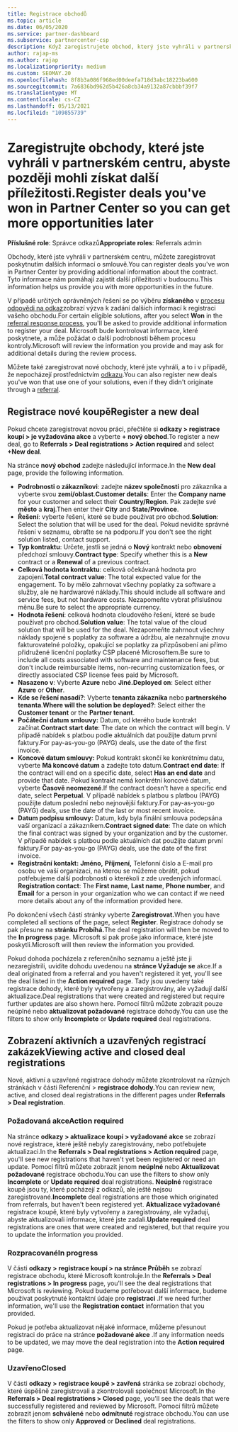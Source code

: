 ```yaml
---
title: Registrace obchodů
ms.topic: article
ms.date: 06/05/2020
ms.service: partner-dashboard
ms.subservice: partnercenter-csp
description: Když zaregistrujete obchod, který jste vyhráli v partnerském centru, pomůže vám to společnosti Microsoft v budoucnu s dalšími příležitostmi.
author: rajap-ms
ms.author: rajap
ms.localizationpriority: medium
ms.custom: SEOMAY.20
ms.openlocfilehash: 8f8b3a086f968ed00deefa718d3abc18223ba600
ms.sourcegitcommit: 7a6836bd962d5b426a8cb34a9132a87cbbbf39f7
ms.translationtype: MT
ms.contentlocale: cs-CZ
ms.lasthandoff: 05/13/2021
ms.locfileid: "109855739"
---
```

# <a name="register-deals-youve-won-in-partner-center-so-you-can-get-more-opportunities-later"></a><span data-ttu-id="090a3-103">Zaregistrujte obchody, které jste vyhráli v partnerském centru, abyste později mohli získat další příležitosti.</span><span class="sxs-lookup"><span data-stu-id="090a3-103">Register deals you've won in Partner Center so you can get more opportunities later</span></span>

<span data-ttu-id="090a3-104">**Příslušné role**: Správce odkazů</span><span class="sxs-lookup"><span data-stu-id="090a3-104">**Appropriate roles**: Referrals admin</span></span>

<span data-ttu-id="090a3-105">Obchody, které jste vyhráli v partnerském centru, můžete zaregistrovat poskytnutím dalších informací o smlouvě.</span><span class="sxs-lookup"><span data-stu-id="090a3-105">You can register deals you've won in Partner Center by providing additional information about the contract.</span></span> <span data-ttu-id="090a3-106">Tyto informace nám pomáhají zajistit další příležitosti v budoucnu.</span><span class="sxs-lookup"><span data-stu-id="090a3-106">This information helps us provide you with more opportunities in the future.</span></span>

<span data-ttu-id="090a3-107">V případě určitých oprávněných řešení se po výběru **získaného** v [procesu odpovědi na odkaz](manage-leads.md)zobrazí výzva k zadání dalších informací k registraci vašeho obchodu.</span><span class="sxs-lookup"><span data-stu-id="090a3-107">For certain eligible solutions, after you select **Won** in the [referral response process](manage-leads.md), you'll be asked to provide additional information to register your deal.</span></span> <span data-ttu-id="090a3-108">Microsoft bude kontrolovat informace, které poskytnete, a může požádat o další podrobnosti během procesu kontroly.</span><span class="sxs-lookup"><span data-stu-id="090a3-108">Microsoft will review the information you provide and may ask for additional details during the review process.</span></span>

<span data-ttu-id="090a3-109">Můžete také zaregistrovat nové obchody, které jste vyhráli, a to i v případě, že nepocházejí prostřednictvím [odkazu](referrals.md).</span><span class="sxs-lookup"><span data-stu-id="090a3-109">You can also register new deals you've won that use one of your solutions, even if they didn't originate through a [referral](referrals.md).</span></span> 

## <a name="register-a-new-deal"></a><span data-ttu-id="090a3-110">Registrace nové koupě</span><span class="sxs-lookup"><span data-stu-id="090a3-110">Register a new deal</span></span>

<span data-ttu-id="090a3-111">Pokud chcete zaregistrovat novou práci, přečtěte si **odkazy > registrace koupí > je vyžadována akce** a vyberte **+ nový obchod**.</span><span class="sxs-lookup"><span data-stu-id="090a3-111">To register a new deal, go to **Referrals > Deal registrations > Action required** and select **+New deal**.</span></span>

<span data-ttu-id="090a3-112">Na stránce **nový obchod** zadejte následující informace.</span><span class="sxs-lookup"><span data-stu-id="090a3-112">In the **New deal** page, provide the following information.</span></span>

- <span data-ttu-id="090a3-113">**Podrobnosti o zákazníkovi**: zadejte **název společnosti** pro zákazníka a vyberte svou **zemi/oblast**.</span><span class="sxs-lookup"><span data-stu-id="090a3-113">**Customer details**: Enter the **Company name** for your customer and select their **Country/Region**.</span></span> <span data-ttu-id="090a3-114">Pak zadejte své **město** a **kraj**.</span><span class="sxs-lookup"><span data-stu-id="090a3-114">Then enter their **City** and **State/Province**.</span></span>
- <span data-ttu-id="090a3-115">**Řešení**: vyberte řešení, které se bude používat pro obchod.</span><span class="sxs-lookup"><span data-stu-id="090a3-115">**Solution**: Select the solution that will be used for the deal.</span></span> <span data-ttu-id="090a3-116">Pokud nevidíte správné řešení v seznamu, obraťte se na podporu.</span><span class="sxs-lookup"><span data-stu-id="090a3-116">If you don't see the right solution listed, contact support.</span></span>
- <span data-ttu-id="090a3-117">**Typ kontraktu**: Určete, jestli se jedná o **Nový** kontrakt nebo **obnovení** předchozí smlouvy.</span><span class="sxs-lookup"><span data-stu-id="090a3-117">**Contract type**: Specify whether this is a **New** contract or a **Renewal** of a previous contract.</span></span>
- <span data-ttu-id="090a3-118">**Celková hodnota kontraktu**: celková očekávaná hodnota pro zapojení.</span><span class="sxs-lookup"><span data-stu-id="090a3-118">**Total contract value**: The total expected value for the engagement.</span></span> <span data-ttu-id="090a3-119">To by mělo zahrnovat všechny poplatky za software a služby, ale ne hardwarové náklady.</span><span class="sxs-lookup"><span data-stu-id="090a3-119">This should include all software and service fees, but not hardware costs.</span></span> <span data-ttu-id="090a3-120">Nezapomeňte vybrat příslušnou měnu.</span><span class="sxs-lookup"><span data-stu-id="090a3-120">Be sure to select the appropriate currency.</span></span>
- <span data-ttu-id="090a3-121">**Hodnota řešení**: celková hodnota cloudového řešení, které se bude používat pro obchod.</span><span class="sxs-lookup"><span data-stu-id="090a3-121">**Solution value**: The total value of the cloud solution that will be used for the deal.</span></span> <span data-ttu-id="090a3-122">Nezapomeňte zahrnout všechny náklady spojené s poplatky za software a údržbu, ale nezahrnujte znovu fakturovatelné položky, opakující se poplatky za přizpůsobení ani přímo přidružené licenční poplatky CSP placené Microsoftem.</span><span class="sxs-lookup"><span data-stu-id="090a3-122">Be sure to include all costs associated with software and maintenance fees, but don't include reimbursable items, non-recurring customization fees, or directly associated CSP license fees paid by Microsoft.</span></span>
- <span data-ttu-id="090a3-123">**Nasazeno v**: Vyberte **Azure** nebo **Jiné.**</span><span class="sxs-lookup"><span data-stu-id="090a3-123">**Deployed on**: Select either **Azure** or **Other**.</span></span>
- <span data-ttu-id="090a3-124">**Kde se řešení nasadí?**: Vyberte **tenanta zákazníka** nebo **partnerského tenanta**.</span><span class="sxs-lookup"><span data-stu-id="090a3-124">**Where will the solution be deployed?**: Select either the **Customer tenant** or the **Partner tenant**.</span></span>
- <span data-ttu-id="090a3-125">**Počáteční datum smlouvy:** Datum, od kterého bude kontrakt začínat.</span><span class="sxs-lookup"><span data-stu-id="090a3-125">**Contract start date**: The date on which the contract will begin.</span></span> <span data-ttu-id="090a3-126">V případě nabídek s platbou podle aktuálních dat použijte datum první faktury.</span><span class="sxs-lookup"><span data-stu-id="090a3-126">For pay-as-you-go (PAYG) deals, use the date of the first invoice.</span></span>
- <span data-ttu-id="090a3-127">**Koncové datum smlouvy:** Pokud kontrakt skončí ke konkrétnímu datu, vyberte **Má koncové datum** a zadejte toto datum.</span><span class="sxs-lookup"><span data-stu-id="090a3-127">**Contract end date**: If the contract will end on a specific date, select **Has an end date** and provide that date.</span></span> <span data-ttu-id="090a3-128">Pokud kontrakt nemá konkrétní koncové datum, vyberte **Časově neomezené**.</span><span class="sxs-lookup"><span data-stu-id="090a3-128">If the contract doesn't have a specific end date, select **Perpetual**.</span></span> <span data-ttu-id="090a3-129">V případě nabídek s platbou s platbou (PAYG) použijte datum poslední nebo nejnovější faktury.</span><span class="sxs-lookup"><span data-stu-id="090a3-129">For pay-as-you-go (PAYG) deals, use the date of the last or most recent invoice.</span></span>
- <span data-ttu-id="090a3-130">**Datum podpisu smlouvy:** Datum, kdy byla finální smlouva podepsána vaší organizací a zákazníkem.</span><span class="sxs-lookup"><span data-stu-id="090a3-130">**Contract signed date**: The date on which the final contract was signed by your organization and by the customer.</span></span> <span data-ttu-id="090a3-131">V případě nabídek s platbou podle aktuálních dat použijte datum první faktury.</span><span class="sxs-lookup"><span data-stu-id="090a3-131">For pay-as-you-go (PAYG) deals, use the date of the first invoice.</span></span>
- <span data-ttu-id="090a3-132">**Registrační kontakt:** **Jméno,** **Příjmení,** Telefonní číslo  a E-mail pro osobu ve vaší organizaci, na kterou se můžeme obrátit, pokud potřebujeme další podrobnosti o kterékoli z zde uvedených informací. </span><span class="sxs-lookup"><span data-stu-id="090a3-132">**Registration contact**: The **First name**, **Last name**, **Phone number**, and **Email** for a person in your organization who we can contact if we need more details about any of the information provided here.</span></span>

<span data-ttu-id="090a3-133">Po dokončení všech částí stránky vyberte **Zaregistrovat.**</span><span class="sxs-lookup"><span data-stu-id="090a3-133">When you have completed all sections of the page, select **Register**.</span></span> <span data-ttu-id="090a3-134">Registrace dohody se pak přesune na **stránku Probíhá.**</span><span class="sxs-lookup"><span data-stu-id="090a3-134">The deal registration will then be moved to the **In progress** page.</span></span> <span data-ttu-id="090a3-135">Microsoft si pak proše jako informace, které jste poskytli.</span><span class="sxs-lookup"><span data-stu-id="090a3-135">Microsoft will then review the information you provided.</span></span>

<span data-ttu-id="090a3-136">Pokud dohoda pocházela z referenčního seznamu a ještě jste ji nezaregistrili, uvidíte dohodu uvedenou na **stránce Vyžaduje se** akce.</span><span class="sxs-lookup"><span data-stu-id="090a3-136">If a deal originated from a referral and you haven't registered it yet, you'll see the deal listed in the **Action required** page.</span></span> <span data-ttu-id="090a3-137">Tady jsou uvedeny také registrace dohody, které byly vytvořeny a zaregistrovány, ale vyžadují další aktualizace.</span><span class="sxs-lookup"><span data-stu-id="090a3-137">Deal registrations that were created and registered but require further updates are also shown here.</span></span> <span data-ttu-id="090a3-138">Pomocí filtrů můžete zobrazit  pouze neúplné nebo **aktualizovat požadované** registrace dohody.</span><span class="sxs-lookup"><span data-stu-id="090a3-138">You can use the filters to show only **Incomplete** or **Update required** deal registrations.</span></span>

## <a name="viewing-active-and-closed-deal-registrations"></a><span data-ttu-id="090a3-139">Zobrazení aktivních a uzavřených registrací zakázek</span><span class="sxs-lookup"><span data-stu-id="090a3-139">Viewing active and closed deal registrations</span></span>

<span data-ttu-id="090a3-140">Nové, aktivní a uzavřené registrace dohody můžete zkontrolovat na různých stránkách v části Referenční > **registrace dohody.**</span><span class="sxs-lookup"><span data-stu-id="090a3-140">You can review new, active, and closed deal registrations in the different pages under **Referrals > Deal registration**.</span></span>

### <a name="action-required"></a><span data-ttu-id="090a3-141">Požadovaná akce</span><span class="sxs-lookup"><span data-stu-id="090a3-141">Action required</span></span>

<span data-ttu-id="090a3-142">Na stránce **odkazy > aktualizace koupí > vyžadované akce** se zobrazí nové registrace, které ještě nebyly zaregistrovány, nebo potřebujete aktualizaci.</span><span class="sxs-lookup"><span data-stu-id="090a3-142">In the **Referrals > Deal registrations > Action required** page, you'll see new registrations that haven't yet been registered or need an update.</span></span> <span data-ttu-id="090a3-143">Pomocí filtrů můžete zobrazit jenom **neúplné** nebo **Aktualizovat požadované** registrace obchodu.</span><span class="sxs-lookup"><span data-stu-id="090a3-143">You can use the filters to show only **Incomplete** or **Update required** deal registrations.</span></span> <span data-ttu-id="090a3-144">**Neúplné** registrace koupě jsou ty, které pocházejí z odkazů, ale ještě nejsou zaregistrované.</span><span class="sxs-lookup"><span data-stu-id="090a3-144">**Incomplete** deal registrations are those which originated from referrals, but haven't been registered yet.</span></span> <span data-ttu-id="090a3-145">**Aktualizace vyžadované** registrace koupě, které byly vytvořeny a zaregistrovány, ale vyžadují, abyste aktualizovali informace, které jste zadali.</span><span class="sxs-lookup"><span data-stu-id="090a3-145">**Update required** deal registrations are ones that were created and registered, but that require you to update the information you provided.</span></span>

### <a name="in-progress"></a><span data-ttu-id="090a3-146">Rozpracované</span><span class="sxs-lookup"><span data-stu-id="090a3-146">In progress</span></span>

<span data-ttu-id="090a3-147">V části **odkazy > registrace koupí > na stránce Průběh** se zobrazí registrace obchodu, které Microsoft kontroluje.</span><span class="sxs-lookup"><span data-stu-id="090a3-147">In the **Referrals > Deal registrations > In progress** page, you'll see the deal registrations that Microsoft is reviewing.</span></span> <span data-ttu-id="090a3-148">Pokud budeme potřebovat další informace, budeme používat poskytnuté kontaktní údaje pro **registraci** .</span><span class="sxs-lookup"><span data-stu-id="090a3-148">If we need further information, we'll use the **Registration contact** information that you provided.</span></span>

<span data-ttu-id="090a3-149">Pokud je potřeba aktualizovat nějaké informace, můžeme přesunout registraci do práce na stránce **požadované akce** .</span><span class="sxs-lookup"><span data-stu-id="090a3-149">If any information needs to be updated, we may move the deal registration into the **Action required** page.</span></span>

### <a name="closed"></a><span data-ttu-id="090a3-150">Uzavřeno</span><span class="sxs-lookup"><span data-stu-id="090a3-150">Closed</span></span>

<span data-ttu-id="090a3-151">V části **odkazy > registrace koupě > zavřená** stránka se zobrazí obchody, které úspěšně zaregistrovali a zkontrolovali společnost Microsoft.</span><span class="sxs-lookup"><span data-stu-id="090a3-151">In the **Referrals > Deal registrations > Closed** page, you'll see the deals that were successfully registered and reviewed by Microsoft.</span></span> <span data-ttu-id="090a3-152">Pomocí filtrů můžete zobrazit jenom **schválené** nebo **odmítnuté** registrace obchodu.</span><span class="sxs-lookup"><span data-stu-id="090a3-152">You can use the filters to show only **Approved** or **Declined** deal registrations.</span></span>
